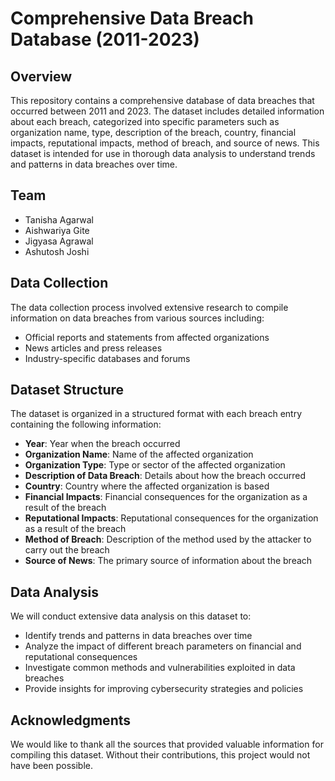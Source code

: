 # Comprehensive Data Breach Database (2011-2023)

## Overview

This repository contains a comprehensive database of data breaches that occurred between 2011 and 2023. The dataset includes detailed information about each breach, categorized into specific parameters such as organization name, type, description of the breach, country, financial impacts, reputational impacts, method of breach, and source of news. This dataset is intended for use in thorough data analysis to understand trends and patterns in data breaches over time.

## Team

- Tanisha Agarwal
- Aishwariya Gite
- Jigyasa Agrawal
- Ashutosh Joshi

## Data Collection

The data collection process involved extensive research to compile information on data breaches from various sources including:
- Official reports and statements from affected organizations
- News articles and press releases
- Industry-specific databases and forums

## Dataset Structure

The dataset is organized in a structured format with each breach entry containing the following information:
- **Year**: Year when the breach occurred
- **Organization Name**: Name of the affected organization
- **Organization Type**: Type or sector of the affected organization
- **Description of Data Breach**: Details about how the breach occurred
- **Country**: Country where the affected organization is based
- **Financial Impacts**: Financial consequences for the organization as a result of the breach
- **Reputational Impacts**: Reputational consequences for the organization as a result of the breach
- **Method of Breach**: Description of the method used by the attacker to carry out the breach
- **Source of News**: The primary source of information about the breach

## Data Analysis

We will conduct extensive data analysis on this dataset to:
- Identify trends and patterns in data breaches over time
- Analyze the impact of different breach parameters on financial and reputational consequences
- Investigate common methods and vulnerabilities exploited in data breaches
- Provide insights for improving cybersecurity strategies and policies

## Acknowledgments

We would like to thank all the sources that provided valuable information for compiling this dataset. Without their contributions, this project would not have been possible.
